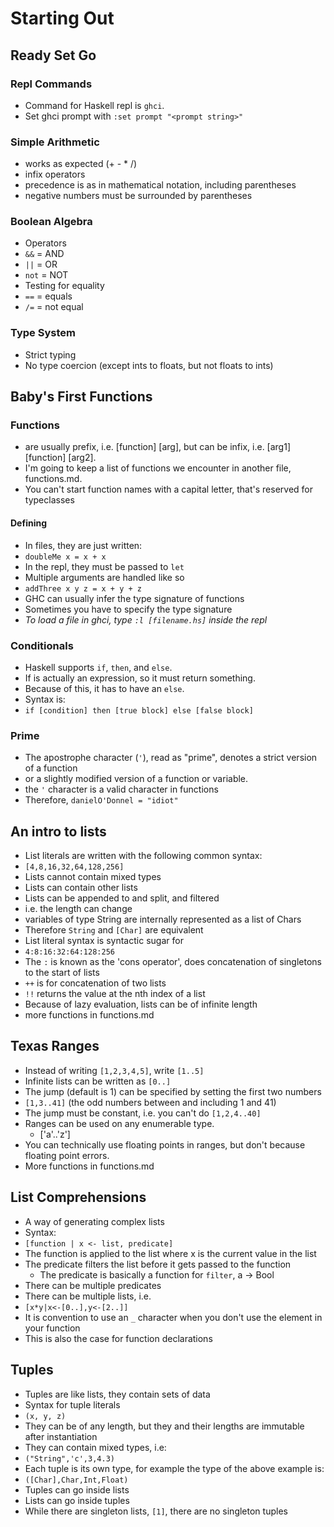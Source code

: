 # Starting Out

## Ready Set Go

### Repl Commands
* Command for Haskell repl is `ghci`.
* Set ghci prompt with `:set prompt "<prompt string>"`

### Simple Arithmetic
* works as expected (+ - * /)
* infix operators
* precedence is as in mathematical notation, including parentheses
* negative numbers must be surrounded by parentheses

### Boolean Algebra
* Operators
 * `&&` = AND
 * `||` = OR
 * `not` = NOT
* Testing for equality
 * `==` = equals
 * `/=` = not equal

### Type System
* Strict typing
 * No type coercion (except ints to floats, but not floats to ints)

## Baby's First Functions

### Functions
* are usually prefix, i.e. \[function\] \[arg\], but can be infix, i.e. \[arg1\] \[function\] \[arg2\].
* I'm going to keep a list of functions we encounter in another file, functions.md.
* You can't start function names with a capital letter, that's reserved for typeclasses

#### Defining
* In files, they are just written:
 * `doubleMe x = x + x`
* In the repl, they must be passed to `let`
* Multiple arguments are handled like so
 * `addThree x y z = x + y + z`
* GHC can usually infer the type signature of functions
* Sometimes you have to specify the type signature
* _To load a file in ghci, type `:l [filename.hs]` inside the repl_

### Conditionals
* Haskell supports `if`, `then`, and `else`.
 * If is actually an expression, so it must return something.
 * Because of this, it has to have an `else`.
 * Syntax is:
  * `if [condition] then [true block] else [false block]`

### Prime
* The apostrophe character (`'`), read as "prime", denotes a strict version of a function
* or a slightly modified version of a function or variable.
* the `'` character is a valid character in functions
 * Therefore, `danielO'Donnel = "idiot"`

## An intro to lists
* List literals are written with the following common syntax:
 * `[4,8,16,32,64,128,256]`
* Lists cannot contain mixed types
* Lists can contain other lists
* Lists can be appended to and split, and filtered
 * i.e. the length can change
* variables of type String are internally represented as a list of Chars
 * Therefore `String` and `[Char]` are equivalent
* List literal syntax is syntactic sugar for
 * `4:8:16:32:64:128:256`
 * The `:` is known as the 'cons operator', does concatenation of singletons to the start of lists
 * `++` is for concatenation of two lists
 * `!!` returns the value at the nth index of a list
* Because of lazy evaluation, lists can be of infinite length
* more functions in functions.md

## Texas Ranges
* Instead of writing `[1,2,3,4,5]`, write `[1..5]`
* Infinite lists can be written as `[0..]`
* The jump (default is 1) can be specified by setting the first two numbers
 * `[1,3..41]` (the odd numbers between and including 1 and 41)
 * The jump must be constant, i.e. you can't do `[1,2,4..40]`
 * Ranges can be used on any enumerable type.
 	* ['a'..'z']
* You can technically use floating points in ranges, but don't because floating point errors.
* More functions in functions.md
## List Comprehensions
* A way of generating complex lists
* Syntax:
 * `[function | x <- list, predicate]`
* The function is applied to the list where x is the current value in the list
* The predicate filters the list before it gets passed to the function
  * The predicate is basically a function for `filter`, a -> Bool
* There can be multiple predicates
* There can be multiple lists, i.e.
 * `[x*y|x<-[0..],y<-[2..]]`
* It is convention to use an `_` character when you don't use the element in your function
 * This is also the case for function declarations
## Tuples
* Tuples are like lists, they contain sets of data
* Syntax for tuple literals
 * `(x, y, z)`
* They can be of any length, but they and their lengths are immutable after instantiation
* They can contain mixed types, i.e:
 * `("String",'c',3,4.3)`
* Each tuple is its own type, for example the type of the above example is:
 * `([Char],Char,Int,Float)`
* Tuples can go inside lists
* Lists can go inside tuples
* While there are singleton lists, `[1]`, there are no singleton tuples
